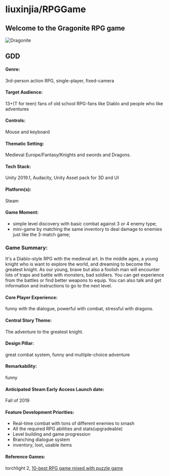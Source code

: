 # liuxinjia/RPGGame

##  Welcome to the Gragonite RPG game

![Dragonite](https://user-images.githubusercontent.com/24849085/61681185-0b8f5b00-ad3f-11e9-9cef-e5c08cf6436f.png)

##  GDD

####  Genre:

3rd-person action RPG, single-player, fixed-camera

####  Target Audience:

13+\(T for teen\) fans of old school RPG-fans like Diablo and people who like adventures

####  Controls:

Mouse and keyboard

####  Thematic Setting:

Medieval Europe/Fantasy/Knights and swords and Dragons.

####  Tech Stack:

Unity 2019.1, Audacity, Unity Asset pack for 3D and UI

####  Platform\(s\):

Steam

####  Game Moment:

* simple level discovery with basic combat against 3 or 4 enemy type;
* mini-game by matching the same inventory to deal damage to enemies just like the 3-match game;

###  Game Summary:

It's a Diablo-style RPG with the medieval art. In the middle ages, a young knight who is want to explore the world, and dreaming to become the greatest knight. As our young, brave but also a foolish man will encounter lots of traps and battle with monsters, bad soldiers. You can get experience from the battles or find better weapons to equip. You can also talk and get information and instructions to go to the next level.

####  Core Player Experience:

funny with the dialogue, powerful with combat, stressful with dragons.

####  Central Story Theme:

The adventure to the greatest knight.

####  Design Pillar:

great combat system, funny and multiple-choice adventure

####  Remarkability:

funny

####  Anticipated Steam Early Access Launch date:

Fall of 2019

####  Feature Development Priorities:

* Real-time combat with tons of different enemies to smash
* All the required RPG abilities and stats\(upgradeable\)
* Level building and game progression
* Branching dialogue system
* inventory, loot, usable items

####  Reference Games:

torchlight 2, [10-best RPG game mixed with puzzle game](https://www.geek.com/games/every-puzzle-game-gets-turned-into-an-rpg-here-are-10-1604452/)

